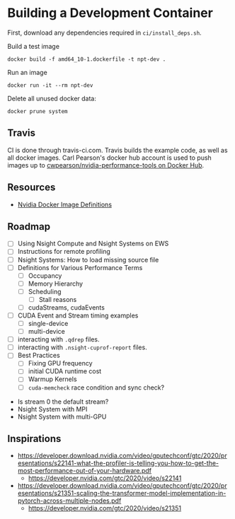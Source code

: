 # Building a Development Container

First, download any dependencies required in `ci/install_deps.sh`.

Build a test image
```
docker build -f amd64_10-1.dockerfile -t npt-dev .
```

Run an image
```
docker run -it --rm npt-dev
```

Delete all unused docker data:
```
docker prune system
```

## Travis

CI is done through travis-ci.com.
Travis builds the example code, as well as all docker images.
Carl Pearson's docker hub account is used to push images up to [cwpearson/nvidia-performance-tools on Docker Hub](https://hub.docker.com/repository/docker/cwpearson/nvidia-performance-tools).

## Resources

* [Nvidia Docker Image Definitions](https://gitlab.com/nvidia/container-images/cuda/)

## Roadmap

* [ ] Using Nsight Compute and Nsight Systems on EWS
* [ ] Instructions for remote profiling
* [ ] Nsight Systems: How to load missing source file
* [ ] Definitions for Various Performance Terms
  * [ ] Occupancy
  * [ ] Memory Hierarchy
  * [ ] Scheduling
    * [ ] Stall reasons
  * [ ] cudaStreams, cudaEvents
* [ ] CUDA Event and Stream timing examples
  * [ ] single-device
  * [ ] multi-device
* [ ] interacting with `.qdrep` files.
* [ ] interacting with `.nsight-cuprof-report` files.
* [ ] Best Practices
  * [ ] Fixing GPU frequency
  * [ ] initial CUDA runtime cost
  * [ ] Warmup Kernels
  * [ ] `cuda-memcheck` race condition and sync check?
* Is stream 0 the default stream?
* Nsight System with MPI
* Nsight System with multi-GPU


## Inspirations

* https://developer.download.nvidia.com/video/gputechconf/gtc/2020/presentations/s22141-what-the-profiler-is-telling-you-how-to-get-the-most-performance-out-of-your-hardware.pdf
  * https://developer.nvidia.com/gtc/2020/video/s22141
* https://developer.download.nvidia.com/video/gputechconf/gtc/2020/presentations/s21351-scaling-the-transformer-model-implementation-in-pytorch-across-multiple-nodes.pdf
  * https://developer.nvidia.com/gtc/2020/video/s21351
